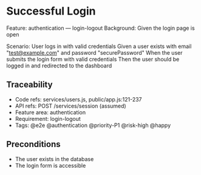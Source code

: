 # Successful Login
Feature: authentication — login-logout
  Background:
    Given the login page is open

  Scenario: User logs in with valid credentials
    Given a user exists with email "test@example.com" and password "securePassword"
    When the user submits the login form with valid credentials
    Then the user should be logged in and redirected to the dashboard

## Traceability
- Code refs: services/users.js, public/app.js:121-237
- API refs: POST /services/session (assumed)
- Feature area: authentication
- Requirement: login-logout
- Tags: @e2e @authentication @priority-P1 @risk-high @happy

## Preconditions
- The user exists in the database
- The login form is accessible

